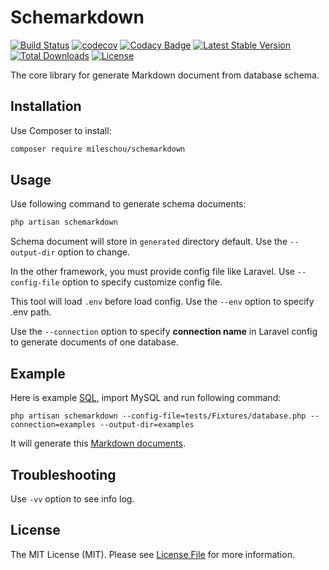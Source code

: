 # Schemarkdown

[![Build Status](https://travis-ci.com/MilesChou/schemarkdown.svg?branch=master)](https://travis-ci.com/MilesChou/schemarkdown)
[![codecov](https://codecov.io/gh/MilesChou/schemarkdown/branch/master/graph/badge.svg)](https://codecov.io/gh/MilesChou/schemarkdown)
[![Codacy Badge](https://app.codacy.com/project/badge/Grade/67591518c2cd4c12bb73004998d08e29)](https://www.codacy.com/manual/MilesChou/schemarkdown)
[![Latest Stable Version](https://poser.pugx.org/MilesChou/schemarkdown/v/stable)](https://packagist.org/packages/MilesChou/schemarkdown)
[![Total Downloads](https://poser.pugx.org/MilesChou/schemarkdown/d/total.svg)](https://packagist.org/packages/MilesChou/schemarkdown)
[![License](https://poser.pugx.org/MilesChou/schemarkdown/license)](https://packagist.org/packages/MilesChou/schemarkdown)

The core library for generate Markdown document from database schema.

## Installation

Use Composer to install:

```bash
composer require mileschou/schemarkdown
```

## Usage

Use following command to generate schema documents:

```bash
php artisan schemarkdown
```

Schema document will store in `generated` directory default. Use the `--output-dir` option to change.

In the other framework, you must provide config file like Laravel. Use `--config-file` option to specify customize config file.

This tool will load `.env` before load config. Use the `--env` option to specify .env path. 

Use the `--connection` option to specify **connection name** in Laravel config to generate documents of one database.

## Example

Here is example [SQL](/examples/examples.sql), import MySQL and run following command:

```
php artisan schemarkdown --config-file=tests/Fixtures/database.php --connection=examples --output-dir=examples
```

It will generate this [Markdown documents](/examples).

## Troubleshooting

Use `-vv` option to see info log.

## License

The MIT License (MIT). Please see [License File](LICENSE) for more information.

